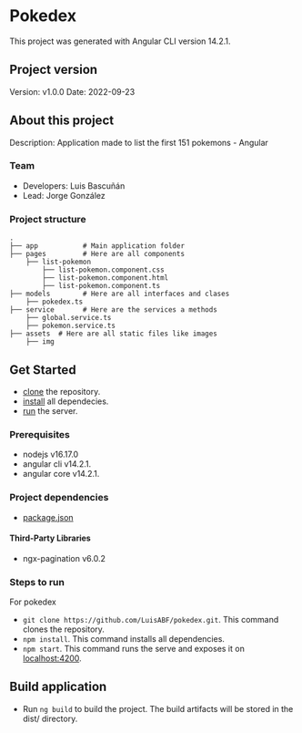 # Pokedex

This project was generated with Angular CLI version 14.2.1.

## Project version

Version: v1.0.0
Date: 2022-09-23


## About this project

Description: Application made to list the first 151 pokemons - Angular 


### Team



- Developers: Luis Bascuñán
- Lead: Jorge González



### Project structure
    .
    ├── app           # Main application folder
    ├── pages         # Here are all components
        ├── list-pokemon
            ├── list-pokemon.component.css
            ├── list-pokemon.component.html
            ├── list-pokemon.component.ts  
    ├── models        # Here are all interfaces and clases
        ├── pokedex.ts
    ├── service       # Here are the services a methods
        ├── global.service.ts
        ├── pokemon.service.ts
    ├── assets  # Here are all static files like images
        ├── img


## Get Started



- [clone](#steps-to-run) the repository.
- [install](#steps-to-run) all dependecies.
- [run](#steps-to-run) the server.



### Prerequisites



- nodejs v16.17.0
- angular cli v14.2.1.
- angular core v14.2.1.



### Project dependencies



- [package.json](package.json)



#### Third-Party Libraries

- ngx-pagination v6.0.2


### Steps to run



For pokedex
- `git clone https://github.com/LuisABF/pokedex.git`. This command clones the repository.
- `npm install`. This command installs all dependencies.
- `npm start`. This command runs the serve and exposes it on [localhost:4200](http://localhost:4200/).


## Build application


- Run `ng build` to build the project. The build artifacts will be stored in the dist/ directory.

